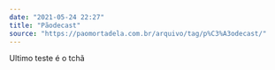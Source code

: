 ```yaml
---
date: "2021-05-24 22:27"
title: "Pãodecast"
source: "https://paomortadela.com.br/arquivo/tag/p%C3%A3odecast/"
---
```


Ultimo teste é o tchã